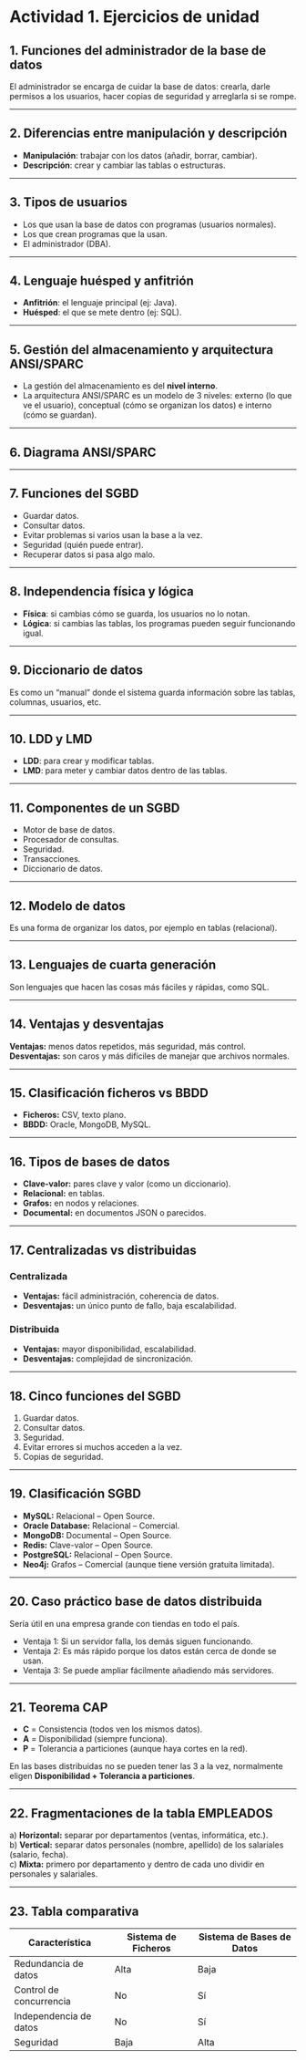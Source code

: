 # Actividad 1. Ejercicios de unidad 


## 1. Funciones del administrador de la base de datos  
El administrador se encarga de cuidar la base de datos: crearla, darle permisos a los usuarios, hacer copias de seguridad y arreglarla si se rompe.  

---

## 2. Diferencias entre manipulación y descripción  
- **Manipulación**: trabajar con los datos (añadir, borrar, cambiar).  
- **Descripción**: crear y cambiar las tablas o estructuras.  

---

## 3. Tipos de usuarios  
- Los que usan la base de datos con programas (usuarios normales).  
- Los que crean programas que la usan.  
- El administrador (DBA).  

---

## 4. Lenguaje huésped y anfitrión  
- **Anfitrión**: el lenguaje principal (ej: Java).  
- **Huésped**: el que se mete dentro (ej: SQL).  

---

## 5. Gestión del almacenamiento y arquitectura ANSI/SPARC  
- La gestión del almacenamiento es del **nivel interno**.  
- La arquitectura ANSI/SPARC es un modelo de 3 niveles: externo (lo que ve el usuario), conceptual (cómo se organizan los datos) e interno (cómo se guardan).  

---

## 6. Diagrama ANSI/SPARC  



---

## 7. Funciones del SGBD  
- Guardar datos.  
- Consultar datos.  
- Evitar problemas si varios usan la base a la vez.  
- Seguridad (quién puede entrar).  
- Recuperar datos si pasa algo malo.  

---

## 8. Independencia física y lógica  
- **Física**: si cambias cómo se guarda, los usuarios no lo notan.  
- **Lógica**: si cambias las tablas, los programas pueden seguir funcionando igual.  

---

## 9. Diccionario de datos  
Es como un “manual” donde el sistema guarda información sobre las tablas, columnas, usuarios, etc.  

---

## 10. LDD y LMD  
- **LDD**: para crear y modificar tablas.  
- **LMD**: para meter y cambiar datos dentro de las tablas.  

---

## 11. Componentes de un SGBD  
- Motor de base de datos.  
- Procesador de consultas.  
- Seguridad.  
- Transacciones.  
- Diccionario de datos.  

---

## 12. Modelo de datos  
Es una forma de organizar los datos, por ejemplo en tablas (relacional).  

---

## 13. Lenguajes de cuarta generación  
Son lenguajes que hacen las cosas más fáciles y rápidas, como SQL.  

---

## 14. Ventajas y desventajas  
**Ventajas:** menos datos repetidos, más seguridad, más control.  
**Desventajas:** son caros y más difíciles de manejar que archivos normales.  

---

## 15. Clasificación ficheros vs BBDD  
- **Ficheros:** CSV, texto plano.  
- **BBDD:** Oracle, MongoDB, MySQL.  

---

## 16. Tipos de bases de datos  
- **Clave-valor:** pares clave y valor (como un diccionario).  
- **Relacional:** en tablas.  
- **Grafos:** en nodos y relaciones.  
- **Documental:** en documentos JSON o parecidos.  

---

## 17. Centralizadas vs distribuidas  
### Centralizada
- **Ventajas:** fácil administración, coherencia de datos.  
- **Desventajas:** un único punto de fallo, baja escalabilidad.  

### Distribuida
- **Ventajas:** mayor disponibilidad, escalabilidad.  
- **Desventajas:** complejidad de sincronización.  

---

## 18. Cinco funciones del SGBD  
1. Guardar datos.  
2. Consultar datos.  
3. Seguridad.  
4. Evitar errores si muchos acceden a la vez.  
5. Copias de seguridad.  

---

## 19. Clasificación SGBD  
- **MySQL:** Relacional – Open Source.  
- **Oracle Database:** Relacional – Comercial.  
- **MongoDB:** Documental – Open Source.  
- **Redis:** Clave-valor – Open Source.  
- **PostgreSQL:** Relacional – Open Source.  
- **Neo4j:** Grafos – Comercial (aunque tiene versión gratuita limitada).  

---

## 20. Caso práctico base de datos distribuida  
Sería útil en una empresa grande con tiendas en todo el país.  
- Ventaja 1: Si un servidor falla, los demás siguen funcionando.  
- Ventaja 2: Es más rápido porque los datos están cerca de donde se usan.  
- Ventaja 3: Se puede ampliar fácilmente añadiendo más servidores.  

---

## 21. Teorema CAP  
- **C** = Consistencia (todos ven los mismos datos).  
- **A** = Disponibilidad (siempre funciona).  
- **P** = Tolerancia a particiones (aunque haya cortes en la red).  

En las bases distribuidas no se pueden tener las 3 a la vez, normalmente eligen **Disponibilidad + Tolerancia a particiones**.  

---

## 22. Fragmentaciones de la tabla EMPLEADOS  
a) **Horizontal:** separar por departamentos (ventas, informática, etc.).  
b) **Vertical:** separar datos personales (nombre, apellido) de los salariales (salario, fecha).  
c) **Mixta:** primero por departamento y dentro de cada uno dividir en personales y salariales.  

---

## 23. Tabla comparativa  

| Característica          | Sistema de Ficheros | Sistema de Bases de Datos |
|-------------------------|----------------------|----------------------------|
| Redundancia de datos    | Alta                 | Baja                       |
| Control de concurrencia | No                   | Sí                         |
| Independencia de datos  | No                   | Sí                         |
| Seguridad               | Baja                 | Alta                       |

